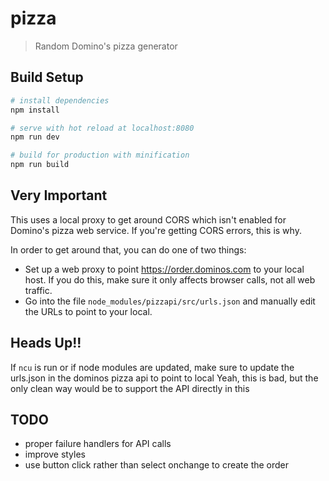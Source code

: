 # pizza

> Random Domino's pizza generator

## Build Setup

``` bash
# install dependencies
npm install

# serve with hot reload at localhost:8080
npm run dev

# build for production with minification
npm run build
```

## Very Important
This uses a local proxy to get around CORS which isn't enabled for Domino's pizza web service.  If you're getting CORS errors, this is why.

In order to get around that, you can do one of two things:
- Set up a web proxy to point https://order.dominos.com to your local host. If you do this, make sure it only affects browser calls, not all web traffic.
- Go into the file `node_modules/pizzapi/src/urls.json` and manually edit the URLs to point to your local.


## Heads Up!!
If `ncu` is run or if node modules are updated, make sure to update the urls.json in the dominos pizza api to point to local
Yeah, this is bad, but the only clean way would be to support the API directly in this

## TODO
- proper failure handlers for API calls
- improve styles
- use button click rather than select onchange to create the order
